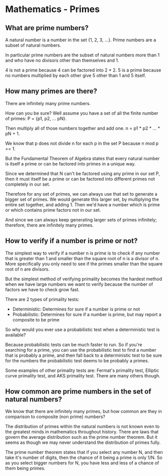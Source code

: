 # Mathematics - Primes

## What are prime numbers?

A natural number is a number in the set {1, 2, 3, ...}. Prime numbers are a subset of natural numbers.

In particular prime numbers are the subset of natural numbers more than 1 and who have no divisors other than themselves and 1.

4 is not a prime because 4 can be factored into 2 * 2.
5 is a prime because no numbers multiplied by each other give 5 other than 1 and 5 itself.

## How many primes are there?

There are infinitely many prime numbers.

How can you be sure? Well assume you have a set of all the finite number of primes:
P = {p1, p2, ... pN}.

Then multiply all of those numbers together and add one. n = p1 * p2 * ... * pN + 1.

We know that p does not divide n for each p in the set P because n mod p == 1.

But the Fundamental Theorem of Algebra states that every natural number is itself a prime or can be factored into primes in a unique way.

Since we determined that N can't be factored using any prime in our set P, then it must itself be a prime or can be factored into different primes not completely in our set.

Therefore for any set of primes, we can always use that set to generate a bigger set of primes. We would generate this larger set, by multiplying the entire set together, and adding 1. Then we'd have a number which is prime or which contains prime factors not in our set.

And since we can always keep generating larger sets of primes infinitely; therefore, there are infinitely many primes.

## How to verify if a number is prime or not?

The simplest way to verify if a number n is prime is to check if any number that is greater than 1 and smaller than the square root of n is a divisor of n. More specifically you only need to see if the primes smaller than the square root of n are divisors.

But the simplest method of verifying primality becomes the hardest method when we have large numbers we want to verify because the number of factors we have to check grow fast.

There are 2 types of primality tests:

- Deterministic: Determines for sure if a number is prime or not
- Probabilistic: Determines for sure if a number is prime, but may report a composite to be prime

So why would you ever use a probabilistic test when a deterministic test is available?

Because probabilistic tests can be much faster to run. So if you're searching for a prime, you can use the probabilistic test to find a number that is probably a prime, and then fall back to a deterministic test to be sure for the numbers the probabilistic test deems to be probably a primes.

Some examples of other primality tests are: Fermat's primality test, Elliptic curve primality test, and AKS primality test. There are many others though.

## How common are prime numbers in the set of natural numbers?
We know that there are infinitely many primes, but how common are they in comparison to composite (non prime) numbers?

The distribution of primes within the natural numbers is not known even to the greatest minds in mathematics throughout history. There are laws that govern the average distribution such as the prime number theorem. But it seems as though we may never understand the distribution of primes fully.

The prime number theorem states that if you select any number N, and then take it's number of digits, then the chance of it being a prime is only 1/N. So as you select bigger numbers for N, you have less and less of a chance of them being primes.
